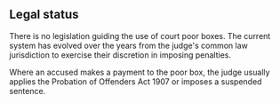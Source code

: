 ##  Legal status

There is no legislation guiding the use of court poor boxes. The current
system has evolved over the years from the judge's common law jurisdiction to
exercise their discretion in imposing penalties.

Where an accused makes a payment to the poor box, the judge usually applies
the Probation of Offenders Act 1907 or imposes a suspended sentence.
